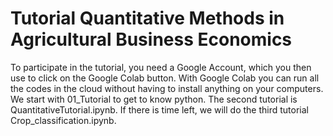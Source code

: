 # Tutorial Quantitative Methods in Agricultural Business Economics

To participate in the tutorial, you need a Google Account, which you then use to click on the Google Colab button. With Google Colab you can run all the codes in the cloud without having to install anything on your computers. We start with 01_Tutorial to get to know python. The second tutorial is QuantitativeTutorial.ipynb. If there is time left, we will do the third tutorial Crop_classification.ipynb.
